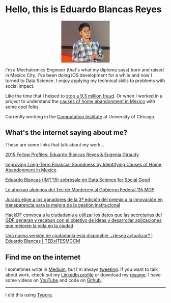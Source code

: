 # Hello, this is Eduardo Blancas Reyes

<img src="edublancas.jpg" style="display: block; margin-left: auto; margin-right: auto; width: 30%"></img>

I'm a Mechatronics Engineer (that's what my diploma says) born and raised in Mexico City. I've been doing iOS development for a while and now I turned to Data Science. I enjoy applying my technical skills to problems with social impact.

Like the time that I helped to [stop a 9.3 million fraud](http://techcrunch.com/2013/04/14/bringing-down-the-mexican-mafia-how-mexican-hackers-stopped-a-93-million-fraud/). Or when I worked in a project to understand the [causes of home abandonment in Mexico](http://dssg.uchicago.edu/2015/08/13/infonavit-abandonment.html) with some cool folks.

Currently working in the [Computation Institute](https://www.ci.uchicago.edu/) at University of Chicago.

## What's the internet saying about me?

These are some links that talk about my work...

[2015 Fellow Profiles: Eduardo Blancas Reyes & Eugenia Giraudy](http://dssg.io/2015/05/12/profiles-blancas-giraudy.html)

[Improving Long-Term Financial Soundness by Identifying Causes of Home Abandonment in Mexico](http://dssg.uchicago.edu/2000/03/02/org-infonavit.html)

[Eduardo Blancas (IMT’15) sobresale en Data Science for Social Good](http://bit.ly/1Rw4Ss1)

[Le ahorran alumnos del Tec de Monterrey al Gobierno Federal 115 MDP](http://www.itesm.mx/wps/wcm/connect/snc/portal+informativo/por+tema/politica/app115_14jun13)

[Jurado elige a los ganadores de la 3ª edición del premio a la innovación en transparencia para la mejora de la gestión institucional](http://www.bancomundial.org/es/news/press-release/2013/08/20/winners-innovation-transparency-prize-third-edition)

[HackDF convoca a la ciudadanía a utilizar los datos que las secretarías del GDF generan y recaban con el objetivo de ideas y desarrollar aplicaciones que mejoren la vida en la ciudad](http://hack.labcd.mx/2014-2/)

[Una nueva versión de ciudadanía está disponible, ¿desea actualizar? | Eduardo Blancas | TEDxITESMCCM](https://www.youtube.com/watch?v=OYhnkOPG874)

## Find me on the internet

I sometimes write in [Medium](https://medium.com/@edublancas), but I'm always [tweeting](https://twitter.com/edublancas). If you want to talk about work, check out my [LinkedIn profile](https://mx.linkedin.com/in/edublancas) or download my [resume](resume/resume.pdf). I have some videos on [YouTube](https://www.youtube.com/user/edublancas/videos) and code on [Github](https://github.com/edublancas/).



---

I did this using [Typora](http://www.typora.io/).

